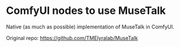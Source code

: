 # ComfyUI nodes to use MuseTalk

Native (as much as possible) implementation of MuseTalk in ComfyUI. 




Original repo:
https://github.com/TMElyralab/MuseTalk
